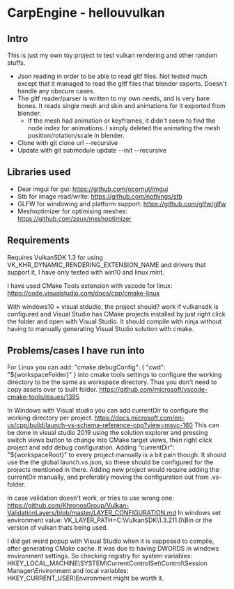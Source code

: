 # CarpEngine - hellouvulkan

## Intro
This is just my own toy project to test vulkan rendering and other random stuffs.
* Json reading in order to be able to read gltf files. Not tested much except that it managed to read the gltf files that blender exports. Doesn't handle any obscure cases.
* The gltf reader/parser is written to my own needs, and is very bare bones. It reads single mesh and skin and animations for it exported from blender.
  * If the mesh had animation or keyframes, it didn't seem to find the node index for animations. I simply deleted the animating the mesh position/rotation/scale in blender.
* Clone with git clone url --recursive
* Update with git submodule update --init --recursive

## Libraries used
* Dear imgui for gui: https://github.com/ocornut/imgui
* Stb for image read/write: https://github.com/nothings/stb
* GLFW for windowing and platform support: https://github.com/glfw/glfw
* Meshoptimizer for optimising meshes: https://github.com/zeux/meshoptimizer

## Requirements

Requires VulkanSDK 1.3 for using VK_KHR_DYNAMIC_RENDERING_EXTENSION_NAME and drivers that support it, I have only tested with win10 and linux mint.

I have used CMake Tools extension with vscode for linux: https://code.visualstudio.com/docs/cpp/cmake-linux

With windows10 + visual stdudio, the project should? work if vulkansdk is configured and Visual Studio has CMake projects
installed by just right click the folder and open with Visual Studio. It should compile with ninja without having
to manually generating Visual Studio solution with cmake.


## Problems/cases I have run into

For Linux you can add: "cmake.debugConfig": { "cwd": "${workspaceFolder}" } into cmake tools settings to configure
the working directory to be the same as workspace directory. Thus you don't need to copy assets over to built folder.
https://github.com/microsoft/vscode-cmake-tools/issues/1395

In Windows with Visual studio you can add currentDir to configure the working directory per project. https://docs.microsoft.com/en-us/cpp/build/launch-vs-schema-reference-cpp?view=msvc-160
This can be done in visual studio 2019 using the solution explorer and pressing switch views button to change into CMake target views, then right click project and add debug configuration.
Adding "currentDir": "${workspaceRoot}" to every project manually is a bit pain though. It should use the the global launch.vs.json, so these should be configured for the projects mentioned in there.
Adding new project would require adding the currentDir manually, and preferably moving the configuration out from .vs-folder.

In case validation doesn't work, or tries to use wrong one: https://github.com/KhronosGroup/Vulkan-ValidationLayers/blob/master/LAYER_CONFIGURATION.md
In windows set environment value: VK_LAYER_PATH=C:\VulkanSDK\1.3.211.0\Bin or the version of vulkan thats being used.

I did get weird popup with Visual Studio when it is supposed to compile, after generating CMake cache.
It was due to having DWORDS in windows environment settings.
So checking registry for system variables: HKEY_LOCAL_MACHINE\SYSTEM\CurrentControlSet\Control\Session Manager\Environment and
local variables: HKEY_CURRENT_USER\Environment might be worth it.
